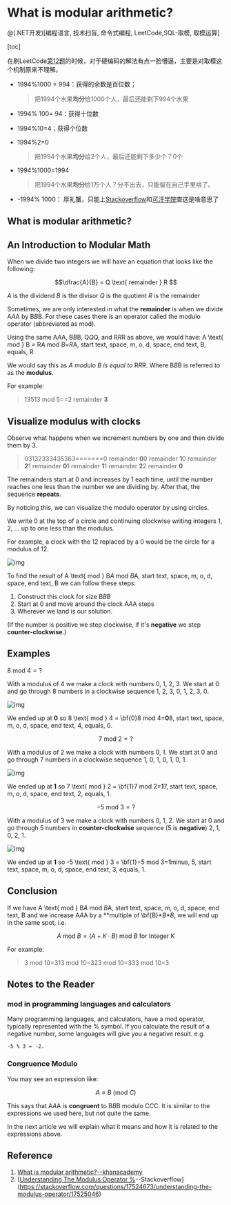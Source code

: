 # What is modular arithmetic?

@(.NET开发)[编程语言, 技术扫盲, 命令式编程, LeetCode,SQL-取模, 取模运算]

[toc]



在刷LeetCode[第12题](https://leetcode-cn.com/problems/integer-to-roman/solution/zheng-shu-zhuan-luo-ma-shu-zi-by-leetcod-75rs/)的时候，对于硬编码的解法有点一脸懵逼，主要是对取模这个机制原来不理解。

- 1994%1000 = 994：获得的余数是百位数；

  > 把1994个水果**均分**给1000个人，最后还能剩下994个水果

- 1994% 100= 94：获得十位数

- 1994%10=4；获得个位数

- 1994%2=0

  >  把1994个水果**均分**给2个人，最后还能剩下多少个？0个

- 1994%1000=1994

  > 把1994个水果**均分**给1万个人？分不出去，只能留在自己手里啃了。

- -1994% 1000： 厚礼蟹，只能上[Stackoverflow](https://stackoverflow.com/questions/17524673/understanding-the-modulus-operator/17525046)和[可汗学院](https://www.khanacademy.org/computing/computer-science/cryptography/modarithmetic/a/what-is-modular-arithmetic)查这是啥意思了



## What is modular arithmetic?

## An Introduction to Modular Math

When we divide two integers we will have an equation that looks like the following:

 $$\dfrac{A}{B} = Q \text{ remainder } R $$



*A* is the dividend
*B* is the divisor
*Q* is the quotient
*R* is the remainder

Sometimes, we are only interested in what the **remainder** is when we divide A*A*A by B*B*B.
For these cases there is an operator called the modulo operator (abbreviated as mod).

Using the same A*A*A, B*B*B, Q*Q*Q, and R*R*R as above, we would have: A \text{ mod } B = R*A* mod *B*=*R*A, start text, space, m, o, d, space, end text, B, equals, R

We would say this as *A* *modulo* *B* *is equal to* R*R*R. Where B*B*B is referred to as the **modulus**.

For example:

> 13513 mod 5==2 remainder **3**

## Visualize modulus with clocks

Observe what happens when we increment numbers by one and then divide them by 3.

> 03132333435363=======0 remainder **0**0 remainder **1**0 remainder **2**1 remainder **0**1 remainder **1**1 remainder **2**2 remainder **0**

The remainders start at 0 and increases by 1 each time, until the number reaches one less than the number we are dividing by. After that, the sequence **repeats**.

By noticing this, we can visualize the modulo operator by using circles.

We write 0 at the top of a circle and continuing clockwise writing integers 1, 2, ... up to one less than the modulus.

For example, a clock with the 12 replaced by a 0 would be the circle for a modulus of 12.

![img](https://cdn.kastatic.org/ka-perseus-images/809662edbc068ea7e9c91becdcad5fd36078ee07.jpg)

To find the result of A \text{ mod } B*A* mod *B*A, start text, space, m, o, d, space, end text, B we can follow these steps:

1. Construct this clock for size B*B*B
2. Start at 0 and move around the clock A*A*A steps
3. Wherever we land is our solution.

(If the number is positive we step clockwise, if it's **negative** we step **counter-clockwise**.)

## Examples

$8 \text{ mod } 4 = ?$

With a modulus of 4 we make a clock with numbers 0, 1, 2, 3.
We start at 0 and go through 8 numbers in a clockwise sequence 1, 2, 3, 0, 1, 2, 3, 0.

![img](https://cdn.kastatic.org/ka-perseus-images/6985b5aad53b5290f3f0eb64bf9529428a0362cc.jpg)

We ended up at **0** so 8 \text{ mod } 4 = \bf{0}8 mod 4=**0**8, start text, space, m, o, d, space, end text, 4, equals, 0.

$$7 \text{ mod } 2 = ?$$

With a modulus of 2 we make a clock with numbers 0, 1.
We start at 0 and go through 7 numbers in a clockwise sequence 1, 0, 1, 0, 1, 0, 1.

![img](https://cdn.kastatic.org/ka-perseus-images/cc504f5d837e4bf480bf2f0acc5496ca1cfebdcc.jpg)

We ended up at **1** so 7 \text{ mod } 2 = \bf{1}7 mod 2=**1**7, start text, space, m, o, d, space, end text, 2, equals, 1.

$$-5 \text{ mod } 3 = ?$$

With a modulus of 3 we make a clock with numbers 0, 1, 2.
We start at 0 and go through 5 numbers in **counter-clockwise** sequence (5 is **negative**) 2, 1, 0, 2, 1.

![img](https://cdn.kastatic.org/ka-perseus-images/7182f3b5a4573a4846e1297388c97516550c3fba.jpg)

We ended up at **1** so -5 \text{ mod } 3 = \bf{1}−5 mod 3=**1**minus, 5, start text, space, m, o, d, space, end text, 3, equals, 1.

## Conclusion

If we have A \text{ mod } B*A* mod *B*A, start text, space, m, o, d, space, end text, B and we increase A*A*A by a **multiple of \bf{B}\**B\**B**, we will end up in the same spot, i.e.

$$A \text{ mod } B = (A + K \cdot B) \text{ mod } B  \text{  for Integer  K}$$

For example:

> 3 mod 10=313 mod 10=323 mod 10=333 mod 10=3

## Notes to the Reader

### mod in programming languages and calculators

Many programming languages, and calculators, have a mod operator, typically represented with the % symbol. If you calculate the result of a negative number, some languages will give you a negative result.
e.g.

```
-5 % 3 = -2.
```

### Congruence Modulo

You may see an expression like:

$$A \equiv B\ (\text{mod } C)$$

This says that A*A*A is **congruent** to B*B*B modulo C*C*C. It is similar to the expressions we used here, but not quite the same.

In the next article we will explain what it means and how it is related to the expressions above.





## Reference 

1. [What is modular arithmetic?--khanacademy](https://www.khanacademy.org/computing/computer-science/cryptography/modarithmetic/a/what-is-modular-arithmetic)
2. [[Understanding The Modulus Operator %](https://stackoverflow.com/questions/17524673/understanding-the-modulus-operator)--Stackoverflow](https://stackoverflow.com/questions/17524673/understanding-the-modulus-operator/17525046)

